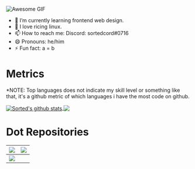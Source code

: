 ![Awesome GIF](https://raw.githubusercontent.com/sortedcord/sortedcord/main/https___static-cdn.pixlr.com_photo_online-image-editor-20201201.gif)

- 🔭 I’m currently learning frontend web design.
- 🌱 I love ricing linux.
- 📫 How to reach me: Discord: sortedcord#0716
- 😄 Pronouns: he/him
- ⚡ Fun fact: a = b

# Metrics

*NOTE: Top languages does not indicate my skill level or something like that, it's a github metric of which languages i have the most code on github.


<a href="https://github.com/sortedcord/">
  <img align="center" src="https://github-readme-stats.anuraghazra1.vercel.app/api?username=sortedcord&show_icons=true&include_all_commits=true&theme=gruvbox" alt="Sorted's github stats" />
</a>

<a href="https://github.com/anuraghazra/github-readme-stats">
  <!-- Change the `github-readme-stats.anuraghazra1.vercel.app` to `github-readme-stats.vercel.app`  -->
  <img align="center" src="https://github-readme-stats.anuraghazra1.vercel.app/api/top-langs/?username=sortedcord&layout=compact&theme=gruvbox" />
</a>

# Dot Repositories

| <a href="https://github.com/sortedcord/Gruvbox-Pink-Dots">   <!-- Change the `github-readme-stats.anuraghazra1.vercel.app` to `github-readme-stats.vercel.app`  -->   <img align="center" src="https://github-readme-stats.anuraghazra1.vercel.app/api/pin/?username=sortedcord&repo=Gruvbox-Pink-Dots&theme=gruvbox" /> </a> | <a href="https://github.com/sortedcord/Sortify">   <!-- Change the `github-readme-stats.anuraghazra1.vercel.app` to `github-readme-stats.vercel.app`  -->   <img align="center" src="https://github-readme-stats.anuraghazra1.vercel.app/api/pin/?username=sortedcord&repo=Sortify&theme=gruvbox" /> </a> |
|-------------------------------------------------------------------------------------------------------------------------------------------------------------------------------------------------------------------------------------------------------------------------------------------------------------------------------|---------------------------------------------------------------------------------------------------------------------------------------------------------------------------------------------------------------------------------------------------------------------------------------------------------------------|
| <a href="https://github.com/sortedcord/sweet-mars-i3">   <!-- Change the `github-readme-stats.anuraghazra1.vercel.app` to `github-readme-stats.vercel.app`  -->   <img align="center" src="https://github-readme-stats.anuraghazra1.vercel.app/api/pin/?username=sortedcord&repo=sweet-mars-i3&theme=gruvbox" /> </a>     |                                                                                                                                                                                                                                                                                                                     |
